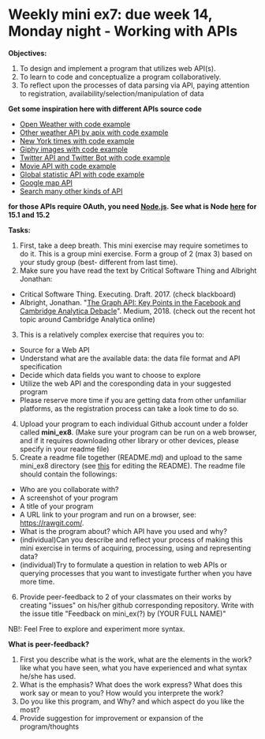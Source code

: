 # Weekly mini ex7: due week 14, Monday night - Working with APIs

**Objectives:**
1. To design and implement a program that utilizes web API(s). 
2. To learn to code and conceptualize a program collaboratively.
3. To reflect upon the processes of data parsing via API, paying attention to registration, availability/selection/manipulation of data 

**Get some inspiration here with different APIs source code**
  - [Open Weather with code example](https://www.youtube.com/watch?v=ecT42O6I_WI)
  - [Other weather API by apix with code example](https://p5js.org/examples/hello-p5-weather.html)
  - [New York times with code example](https://www.youtube.com/watch?v=IMne3LY4bks&list=PLRqwX-V7Uu6a-SQiI4RtIwuOrLJGnel0r&index=9)
  - [Giphy images with code example](https://www.youtube.com/watch?v=mj8_w11MvH8&index=10&list=PLRqwX-V7Uu6a-SQiI4RtIwuOrLJGnel0r)
  - [Twitter API and Twitter Bot with code example](http://shiffman.net/a2z/twitter-bots/)
  - [Movie API with code example](https://itp.nyu.edu/classes/cc-s16/movie-api-data/)
  - [Global statistic API with code example](https://itp.nyu.edu/classes/cc-s16/inqubu-global-statistics-api/)
  - [Google map API](https://developers.google.com/maps/documentation/javascript/)
  - [Search many other kinds of API](https://www.programmableweb.com/)
  
**for those APIs require OAuth, you need [Node.js](https://nodejs.org/en/). See what is Node [here](https://www.youtube.com/watch?v=RF5_MPSNAtU&index=1&list=PLRqwX-V7Uu6atTSxoRiVnSuOn6JHnq2yV) for 15.1 and 15.2**
 
**Tasks:**
1. First, take a deep breath. This mini exercise may require sometimes to do it. This is a group mini exercise. Form a group of 2 (max 3) based on your study group (best- different from last time).
2. Make sure you have read the text by Critical Software Thing and Albright Jonathan: 
  - Critical Software Thing. Executing. Draft. 2017. (check blackboard)
  - Albright, Jonathan. "[The Graph API: Key Points in the Facebook and Cambridge Analytica Debacle](https://medium.com/tow-center/the-graph-api-key-points-in-the-facebook-and-cambridge-analytica-debacle-b69fe692d747)". Medium, 2018. (check out the recent hot topic around Cambridge Analytica online)
3. This is a relatively complex exercise that requires you to:
  - Source for a Web API
  - Understand what are the available data: the data file format and API specification
  - Decide which data fields you want to choose to explore 
  - Utilize the web API and the coresponding data in your suggested program
  - Please reserve more time if you are getting data from other unfamiliar platforms, as the registration process can take a look time to do so. 
4. Upload your program to each individual Github account under a folder called **mini_ex8**. (Make sure your program can be run on a web browser, and if it requires downloading other library or other devices, please specify in your readme file) 
5. Create a readme file together (README.md) and upload to the same mini_ex8 directory (see [this](https://github.com/adam-p/markdown-here/wiki/Markdown-Cheatsheet) for editing the README). The readme file should contain the followings:
- Who are you collaborate with?
- A screenshot of your program
- A title of your program
- A URL link to your program and run on a browser, see: https://rawgit.com/.
- What is the program about? which API have you used and why? 
- (individual)Can you describe and reflect your process of making this mini exercise in terms of acquiring, processing, using and representing data?
- (individual)Try to formulate a question in relation to web APIs or querying processes that you want to investigate further when you have more time.  

6. Provide peer-feedback to 2 of your classmates on their works by creating "issues" on his/her github corresponding repository. Write with the issue title "Feedback on mini_ex(?) by (YOUR FULL NAME)"

NB!: Feel Free to explore and experiment more syntax.

**What is peer-feedback?**
1. First you describe what is the work, what are the elements in the work? like what you have seen, what you have experienced and what syntax he/she has used.
2. What is the emphasis? What does the work express? What does this work say or mean to you? How would you interprete the work?
3. Do you like this program, and Why? and which aspect do you like the most? 
4. Provide suggestion for improvement or expansion of the program/thoughts

